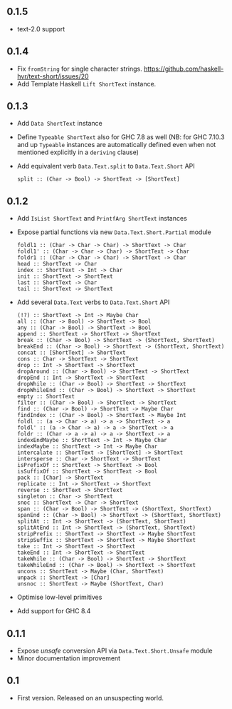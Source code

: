 ## 0.1.5

  * text-2.0 support

## 0.1.4

  * Fix `fromString` for single character strings.
    https://github.com/haskell-hvr/text-short/issues/20
  * Add Template Haskell `Lift ShortText` instance.

## 0.1.3

  * Add `Data ShortText` instance
  * Define `Typeable ShortText` also for GHC 7.8 as well
    (NB: for GHC 7.10.3 and up `Typeable` instances are automatically
     defined even when not mentioned explicitly in a `deriving` clause)
  * Add equivalent verb `Data.Text.split` to `Data.Text.Short` API

        split :: (Char -> Bool) -> ShortText -> [ShortText]

## 0.1.2

  * Add `IsList ShortText` and `PrintfArg ShortText` instances
  * Expose partial functions via new `Data.Text.Short.Partial` module

        foldl1 :: (Char -> Char -> Char) -> ShortText -> Char
        foldl1' :: (Char -> Char -> Char) -> ShortText -> Char
        foldr1 :: (Char -> Char -> Char) -> ShortText -> Char
        head :: ShortText -> Char
        index :: ShortText -> Int -> Char
        init :: ShortText -> ShortText
        last :: ShortText -> Char
        tail :: ShortText -> ShortText

  * Add several `Data.Text` verbs to `Data.Text.Short` API

        (!?) :: ShortText -> Int -> Maybe Char
        all :: (Char -> Bool) -> ShortText -> Bool
        any :: (Char -> Bool) -> ShortText -> Bool
        append :: ShortText -> ShortText -> ShortText
        break :: (Char -> Bool) -> ShortText -> (ShortText, ShortText)
        breakEnd :: (Char -> Bool) -> ShortText -> (ShortText, ShortText)
        concat :: [ShortText] -> ShortText
        cons :: Char -> ShortText -> ShortText
        drop :: Int -> ShortText -> ShortText
        dropAround :: (Char -> Bool) -> ShortText -> ShortText
        dropEnd :: Int -> ShortText -> ShortText
        dropWhile :: (Char -> Bool) -> ShortText -> ShortText
        dropWhileEnd :: (Char -> Bool) -> ShortText -> ShortText
        empty :: ShortText
        filter :: (Char -> Bool) -> ShortText -> ShortText
        find :: (Char -> Bool) -> ShortText -> Maybe Char
        findIndex :: (Char -> Bool) -> ShortText -> Maybe Int
        foldl :: (a -> Char -> a) -> a -> ShortText -> a
        foldl' :: (a -> Char -> a) -> a -> ShortText -> a
        foldr :: (Char -> a -> a) -> a -> ShortText -> a
        indexEndMaybe :: ShortText -> Int -> Maybe Char
        indexMaybe :: ShortText -> Int -> Maybe Char
        intercalate :: ShortText -> [ShortText] -> ShortText
        intersperse :: Char -> ShortText -> ShortText
        isPrefixOf :: ShortText -> ShortText -> Bool
        isSuffixOf :: ShortText -> ShortText -> Bool
        pack :: [Char] -> ShortText
        replicate :: Int -> ShortText -> ShortText
        reverse :: ShortText -> ShortText
        singleton :: Char -> ShortText
        snoc :: ShortText -> Char -> ShortText
        span :: (Char -> Bool) -> ShortText -> (ShortText, ShortText)
        spanEnd :: (Char -> Bool) -> ShortText -> (ShortText, ShortText)
        splitAt :: Int -> ShortText -> (ShortText, ShortText)
        splitAtEnd :: Int -> ShortText -> (ShortText, ShortText)
        stripPrefix :: ShortText -> ShortText -> Maybe ShortText
        stripSuffix :: ShortText -> ShortText -> Maybe ShortText
        take :: Int -> ShortText -> ShortText
        takeEnd :: Int -> ShortText -> ShortText
        takeWhile :: (Char -> Bool) -> ShortText -> ShortText
        takeWhileEnd :: (Char -> Bool) -> ShortText -> ShortText
        uncons :: ShortText -> Maybe (Char, ShortText)
        unpack :: ShortText -> [Char]
        unsnoc :: ShortText -> Maybe (ShortText, Char)

  * Optimise low-level primitives
  * Add support for GHC 8.4

## 0.1.1

* Expose *unsafe* conversion API via `Data.Text.Short.Unsafe` module
* Minor documentation improvement

## 0.1

* First version. Released on an unsuspecting world.

